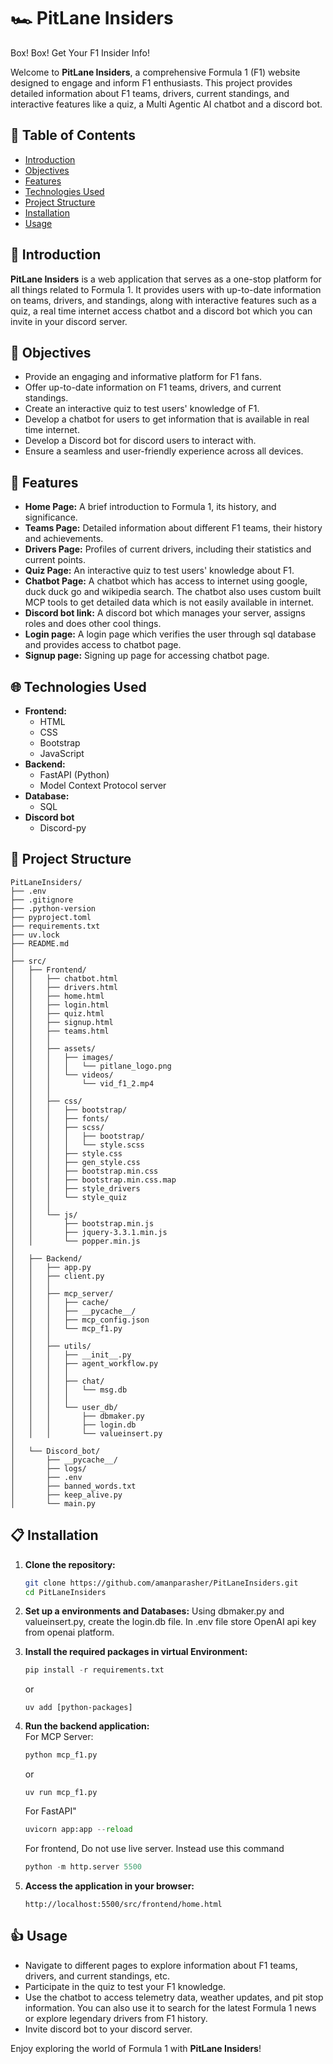 # 🏎️ PitLane Insiders

Box! Box! Get Your F1 Insider Info!

Welcome to **PitLane Insiders**, a comprehensive Formula 1 (F1) website designed to engage and inform F1 enthusiasts. This project provides detailed information about F1 teams, drivers, current standings, and interactive features like a quiz, a Multi Agentic AI chatbot and a discord bot.

## 📖 Table of Contents

- [Introduction](#introduction)
- [Objectives](#objectives)
- [Features](#features)
- [Technologies Used](#technologies-used)
- [Project Structure](#project-structure)
- [Installation](#installation)
- [Usage](#usage)

## 👋 Introduction

**PitLane Insiders** is a web application that serves as a one-stop platform for all things related to Formula 1. It provides users with up-to-date information on teams, drivers, and standings, along with interactive features such as a quiz, a real time internet access chatbot and a discord bot which you can invite in your discord server.

## 🎯 Objectives

- Provide an engaging and informative platform for F1 fans.
- Offer up-to-date information on F1 teams, drivers, and current standings.
- Create an interactive quiz to test users' knowledge of F1.
- Develop a chatbot for users to get information that is available in real time internet.
- Develop a Discord bot for discord users to interact with. 
- Ensure a seamless and user-friendly experience across all devices.

## 📙 Features

- **Home Page:** A brief introduction to Formula 1, its history, and significance.
- **Teams Page:** Detailed information about different F1 teams, their history and achievements. 
- **Drivers Page:** Profiles of current drivers, including their statistics and current points.
- **Quiz Page:** An interactive quiz to test users' knowledge about F1.
- **Chatbot Page:** A chatbot which has access to internet using google, duck duck go and wikipedia search. The chatbot also uses custom built MCP tools to get detailed data which is not easily available in internet.
- **Discord bot link:** A discord bot which manages your server, assigns roles and does other cool things.
- **Login page:** A login page which verifies the user through sql database and provides access to chatbot page.
- **Signup page:** Signing up page for accessing chatbot page.


## 🌐 Technologies Used

- **Frontend:**
  - HTML
  - CSS
  - Bootstrap
  - JavaScript
- **Backend:**
  - FastAPI (Python)
  - Model Context Protocol server
- **Database:**
  - SQL
- **Discord bot**
  - Discord-py

## 📁 Project Structure
```
PitLaneInsiders/
├── .env
├── .gitignore
├── .python-version
├── pyproject.toml
├── requirements.txt
├── uv.lock
├── README.md
│
├── src/
│   ├── Frontend/
│   │   ├── chatbot.html
│   │   ├── drivers.html
│   │   ├── home.html
│   │   ├── login.html
│   │   ├── quiz.html
│   │   ├── signup.html
│   │   ├── teams.html
│   │   │
│   │   ├── assets/
│   │   │   ├── images/
│   │   │   │   └── pitlane_logo.png
│   │   │   └── videos/
│   │   │       └── vid_f1_2.mp4
│   │   │
│   │   ├── css/
│   │   │   ├── bootstrap/
│   │   │   ├── fonts/
│   │   │   ├── scss/
│   │   │   │   ├── bootstrap/
│   │   │   │   └── style.scss
│   │   │   ├── style.css
│   │   │   ├── gen_style.css
│   │   │   ├── bootstrap.min.css
│   │   │   ├── bootstrap.min.css.map
│   │   │   ├── style_drivers
│   │   │   └── style_quiz
│   │   │
│   │   └── js/
│   │       ├── bootstrap.min.js
│   │       ├── jquery-3.3.1.min.js
│   │       └── popper.min.js
│
│   ├── Backend/
│   │   ├── app.py
│   │   ├── client.py
│   │   │
│   │   ├── mcp_server/
│   │   │   ├── cache/
│   │   │   ├── __pycache__/
│   │   │   ├── mcp_config.json
│   │   │   └── mcp_f1.py
│   │   │
│   │   ├── utils/
│   │   │   ├── __init__.py
│   │   │   ├── agent_workflow.py
│   │   │   │
│   │   │   ├── chat/
│   │   │   │   └── msg.db
│   │   │   │
│   │   │   └── user_db/
│   │   │       ├── dbmaker.py
│   │   │       ├── login.db
│   │   │       └── valueinsert.py
│
│   └── Discord_bot/
│       ├── __pycache__/
│       ├── logs/
│       ├── .env
│       ├── banned_words.txt
│       ├── keep_alive.py
│       └── main.py

```

## 📋 Installation

1. **Clone the repository:**

   ```bash
   git clone https://github.com/amanparasher/PitLaneInsiders.git
   cd PitLaneInsiders
   ```

2. **Set up a environments and Databases:**
   Using dbmaker.py and valueinsert.py, create the login.db file. In .env file store OpenAI api key from openai platform.

3. **Install the required packages in virtual Environment:**

   ```python
   pip install -r requirements.txt
   ```
   or
   ```uv
   uv add [python-packages]
   ```

4. **Run the backend application:**    
 For MCP Server:
   ```python
   python mcp_f1.py
   ```
   or 
   ```uv
   uv run mcp_f1.py
   ```

   For FastAPI"
      ```python
      uvicorn app:app --reload
      ```
   
   For frontend, Do not use live server. Instead use this command
   ```python
   python -m http.server 5500
   ```

5. **Access the application in your browser:**

   ```
   http://localhost:5500/src/frontend/home.html
   ```

## 👍 Usage

- Navigate to different pages to explore information about F1 teams, drivers, and current standings, etc.
- Participate in the quiz to test your F1 knowledge.
- Use the chatbot to access telemetry data, weather updates, and pit stop information. You can also use it to search for the latest Formula 1 news or explore legendary drivers from F1 history.
- Invite discord bot to your discord server.

Enjoy exploring the world of Formula 1 with **PitLane Insiders**!